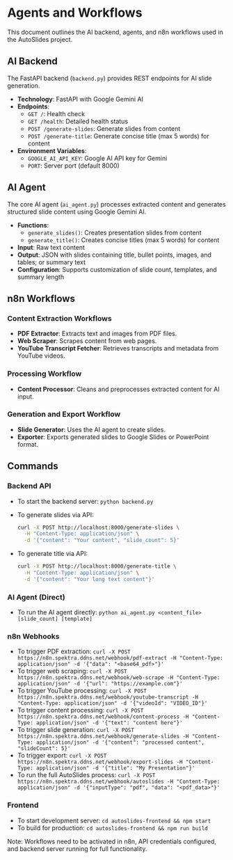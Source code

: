 # Agents and Workflows

This document outlines the AI backend, agents, and n8n workflows used in the AutoSlides project.

## AI Backend

The FastAPI backend (`backend.py`) provides REST endpoints for AI slide generation.

- **Technology**: FastAPI with Google Gemini AI
- **Endpoints**:
  - `GET /`: Health check
  - `GET /health`: Detailed health status
  - `POST /generate-slides`: Generate slides from content
  - `POST /generate-title`: Generate concise title (max 5 words) for content
- **Environment Variables**:
  - `GOOGLE_AI_API_KEY`: Google AI API key for Gemini
  - `PORT`: Server port (default 8000)

## AI Agent

The core AI agent (`ai_agent.py`) processes extracted content and generates structured slide content using Google Gemini AI.

- **Functions**:
  - `generate_slides()`: Creates presentation slides from content
  - `generate_title()`: Creates concise titles (max 5 words) for content
- **Input**: Raw text content
- **Output**: JSON with slides containing title, bullet points, images, and tables; or summary text
- **Configuration**: Supports customization of slide count, templates, and summary length

## n8n Workflows

### Content Extraction Workflows

- **PDF Extractor**: Extracts text and images from PDF files.
- **Web Scraper**: Scrapes content from web pages.
- **YouTube Transcript Fetcher**: Retrieves transcripts and metadata from YouTube videos.

### Processing Workflow

- **Content Processor**: Cleans and preprocesses extracted content for AI input.

### Generation and Export Workflow

- **Slide Generator**: Uses the AI agent to create slides.
- **Exporter**: Exports generated slides to Google Slides or PowerPoint format.

## Commands

### Backend API
- To start the backend server: `python backend.py`
- To generate slides via API:
  ```bash
  curl -X POST http://localhost:8000/generate-slides \
    -H "Content-Type: application/json" \
    -d '{"content": "Your content", "slide_count": 5}'
  ```

- To generate title via API:
  ```bash
  curl -X POST http://localhost:8000/generate-title \
    -H "Content-Type: application/json" \
    -d '{"content": "Your long text content"}'
  ```

### AI Agent (Direct)
- To run the AI agent directly: `python ai_agent.py <content_file> [slide_count] [template]`

### n8n Webhooks
- To trigger PDF extraction: `curl -X POST https://n8n.spektra.ddns.net/webhook/pdf-extract -H "Content-Type: application/json" -d '{"data": "<base64_pdf>"}'`
- To trigger web scraping: `curl -X POST https://n8n.spektra.ddns.net/webhook/web-scrape -H "Content-Type: application/json" -d '{"url": "https://example.com"}'`
- To trigger YouTube processing: `curl -X POST https://n8n.spektra.ddns.net/webhook/youtube-transcript -H "Content-Type: application/json" -d '{"videoId": "VIDEO_ID"}'`
- To trigger content processing: `curl -X POST https://n8n.spektra.ddns.net/webhook/content-process -H "Content-Type: application/json" -d '{"text": "content here"}'`
- To trigger slide generation: `curl -X POST https://n8n.spektra.ddns.net/webhook/generate-slides -H "Content-Type: application/json" -d '{"content": "processed content", "slideCount": 5}'`
- To trigger export: `curl -X POST https://n8n.spektra.ddns.net/webhook/export-slides -H "Content-Type: application/json" -d '{"title": "My Presentation"}'`
- To run the full AutoSlides process: `curl -X POST https://n8n.spektra.ddns.net/webhook/autoslides -H "Content-Type: application/json" -d '{"inputType": "pdf", "data": "<pdf_data>"}'`

### Frontend
- To start development server: `cd autoslides-frontend && npm start`
- To build for production: `cd autoslides-frontend && npm run build`

Note: Workflows need to be activated in n8n, API credentials configured, and backend server running for full functionality.